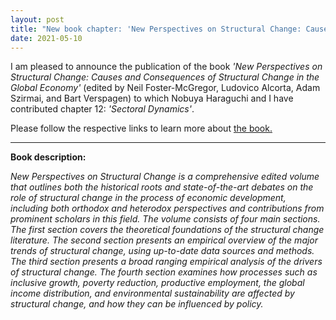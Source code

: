 ```yaml
---
layout: post
title: "New book chapter: 'New Perspectives on Structural Change: Causes and Consequences of Structural Change in the Global Economy'"
date: 2021-05-10
---
```


I am pleased to announce the publication of the book *'New Perspectives on Structural Change: Causes and Consequences of Structural Change in the Global Economy'* (edited by Neil Foster-McGregor, Ludovico Alcorta, Adam Szirmai, and Bart Verspagen)
to which Nobuya Haraguchi and I have contributed chapter 12: *'Sectoral Dynamics'*.

Please follow the respective links to learn more about
<a href="https://global.oup.com/academic/product/new-perspectives-on-structural-change-9780198850113?cc=at&lang=en&#" target="_blank">the book.</a>


---------

**Book description:**

*New Perspectives on Structural Change is a comprehensive edited volume that outlines both the historical roots and state-of-the-art debates on the role of structural change in the process of economic development, including both orthodox and heterodox perspectives and contributions from prominent scholars in this field. The volume consists of four main sections. The first section covers the theoretical foundations of the structural change literature. The second section presents an empirical overview of the major trends of structural change, using up-to-date data sources and methods. The third section presents a broad ranging empirical analysis of the drivers of structural change. The fourth section examines how processes such as inclusive growth, poverty reduction, productive employment, the global income distribution, and environmental sustainability are affected by structural change, and how they can be influenced by policy.*